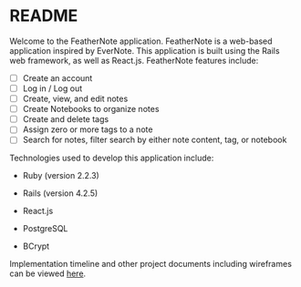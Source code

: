 # README

Welcome to the FeatherNote application. FeatherNote is a web-based
application inspired by EverNote. This application is built using
the Rails web framework, as well as React.js. FeatherNote features include:

- [ ] Create an account
- [ ] Log in / Log out
- [ ] Create, view, and edit notes
- [ ] Create Notebooks to organize notes
- [ ] Create and delete tags
- [ ] Assign zero or more tags to a note
- [ ] Search for notes, filter search by either note content, tag, or notebook

Technologies used to develop this application include:

* Ruby (version 2.2.3)

* Rails (version 4.2.5)

* React.js

* PostgreSQL

* BCrypt

Implementation timeline and other project documents including wireframes
can be viewed [here][docs].

[docs]: ./project-proposal/README.md
